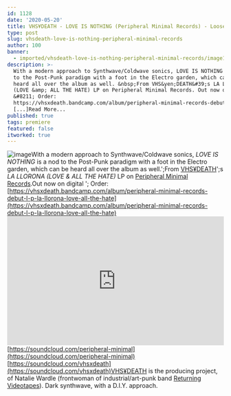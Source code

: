 ```yaml
---
id: 1128
date: '2020-05-20'
title: VHS¥DEATH - LOVE IS NOTHING (Peripheral Minimal Records) - Loose Lips
type: post
slug: vhsdeath-love-is-nothing-peripheral-minimal-records
author: 100
banner:
  - imported/vhsdeath-love-is-nothing-peripheral-minimal-records/image1128.jpeg
description: >-
  With a modern approach to Synthwave/Coldwave sonics, LOVE IS NOTHING is a nod
  to the Post-Punk paradigm with a foot in the Electro garden, which can be
  heard all over the album as well. &nbsp;From VHS&yen;DEATH&#39;s LA LLORONA
  (LOVE &amp; ALL THE HATE) LP on Peripheral Minimal Records. Out now on digital
  &#8211; Order:
  https://vhsxdeath.bandcamp.com/album/peripheral-minimal-records-debut-l-p-la-llorona-love-all-the-hate
  [...]Read More...
published: true
tags: premiere
featured: false
itworked: true
---
```

![image](../imported/vhsdeath-love-is-nothing-peripheral-minimal-records/image1128.jpeg)With a modern approach to Synthwave/Coldwave sonics, _LOVE IS NOTHING_ is a nod to the Post-Punk paradigm with a foot in the Electro garden, which can be heard all over the album as well.';From [VHS¥DEATH](https://vhsxdeath.bandcamp.com/)';s _LA LLORONA (LOVE & ALL THE HATE)_ LP on [Peripheral Minimal Records](https://www.peripheralminimal.com/).Out now on digital '; Order: [](https://vhsxdeath.bandcamp.com/album/peripheral-minimal-records-debut-l-p-la-llorona-love-all-the-hate)[https://vhsxdeath.bandcamp.com/album/peripheral-minimal-records-debut-l-p-la-llorona-love-all-the-hate](https://vhsxdeath.bandcamp.com/album/peripheral-minimal-records-debut-l-p-la-llorona-love-all-the-hate)<iframe width='100%' height='300' scrolling='no' frameborder='no' allow='autoplay' src='https://w.soundcloud.com/player/?url=https%3A//api.soundcloud.com/tracks/824499943&color=%23ff5500&auto_play=false&hide_related=true&show_comments=true&show_user=true&show_reposts=false&show_teaser=false'></iframe>[https://soundcloud.com/peripheral-minimal](https://soundcloud.com/peripheral-minimal)  
[](https://soundcloud.com/vhsxdeath)[https://soundcloud.com/vhsxdeath](https://soundcloud.com/vhsxdeath)VHS¥DEATH is the producing project, of Natalie Wardle (frontwoman of industrial/art-punk band [Returning Videotapes](https://returningvideotapes.bandcamp.com/)). Dark synthwave, with a D.I.Y. approach.